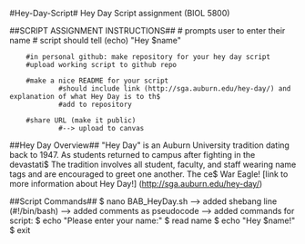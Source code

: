 #Hey-Day-Script#
	Hey Day Script assignment (BIOL 5800)

##SCRIPT ASSIGNMENT INSTRUCTIONS## 
        # prompts user to enter their name
        # script should tell (echo) "Hey $name"

        #in personal github: make repository for your hey day script
        #upload working script to github repo

        #make a nice README for your script
                #should include link (http://sga.auburn.edu/hey-day/) and explanation of what Hey Day is to th$
                #add to repository

        #share URL (make it public)
                #--> upload to canvas  


##Hey Day Overview##
"Hey Day" is an Auburn University tradition dating back to 1947. As students returned to campus after  fighting in the devastati$
        The tradition involves all student, faculty, and staff wearing name tags and are encouraged to greet one another. The ce$
        War Eagle!
                [link to more information about Hey Day!] (http://sga.auburn.edu/hey-day/)

##Script Commands##
        $ nano BAB_HeyDay.sh
                --> added shebang line (#!/bin/bash)
                --> added comments as pseudocode 
                --> added commands for script:
                        $ echo "Please enter your name:"
                        $ read name
                        $ echo "Hey $name!"
                        $ exit




